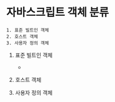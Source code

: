 # 자바스크립트 객체 분류

    1. 표준 빌트인 객체
    2. 호스트 객체
    3. 사용자 정의 객체

1. 표준 빌트인 객체

   -

2. 호스트 객체
3. 사용자 정의 객체
